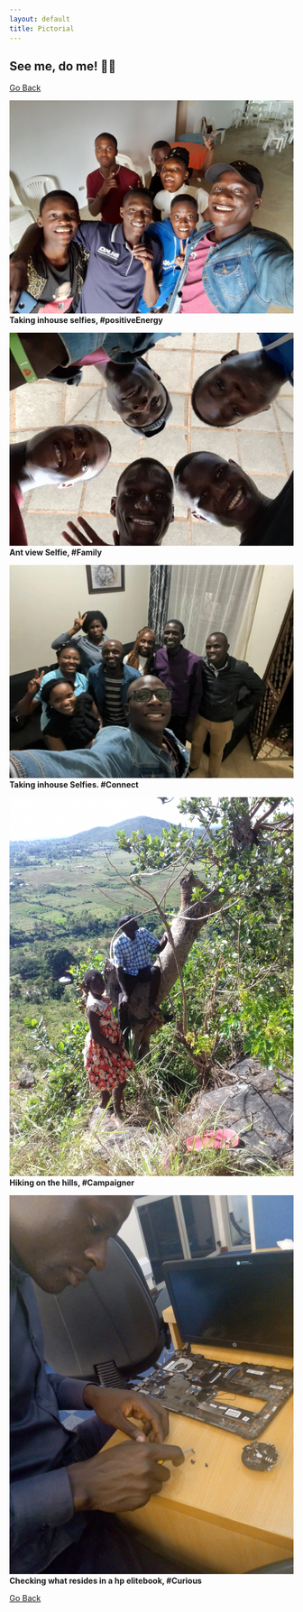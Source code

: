 ```yaml
---
layout: default
title: Pictorial
---
```


## See me, do me! 💖🥳

[Go Back](./)

![Taking Selfies ](assets/img/20220903_150016.jpg)
<b> Taking inhouse selfies, #positiveEnergy</b>

![Ant View selfie](assets/img/20220903_150226.jpg)
<b> Ant view Selfie, #Family</b>

![Selfie in the house](assets/img/IMG-20220831-WA0032.jpg)
<b> Taking inhouse Selfies. #Connect</b>

![Hiking on the hills](assets/img/20181229_093137.jpg)
<b> Hiking on the hills, #Campaigner</b>

![curious laptop repair](assets/img/IMG_20190725_161546_6.jpg)
<b> Checking what resides in a hp elitebook, #Curious</b>

[Go Back](./)
